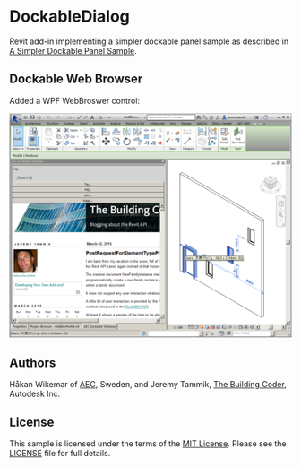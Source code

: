 # DockableDialog

Revit add-in implementing a simpler dockable panel sample as described in
[A Simpler Dockable Panel Sample](http://thebuildingcoder.typepad.com/blog/2013/05/a-simpler-dockable-panel-sample.html).


## Dockable Web Browser

Added a WPF WebBroswer control:

![Image](img/DockableWebBrowser_docked.png)


## Authors

Håkan Wikemar of [AEC](http://www.aec.se), Sweden, and Jeremy Tammik, [The Building Coder](http://thebuildingcoder.typepad.com), Autodesk Inc.


## License

This sample is licensed under the terms of the [MIT License](http://opensource.org/licenses/MIT). Please see the [LICENSE](LICENSE) file for full details.
